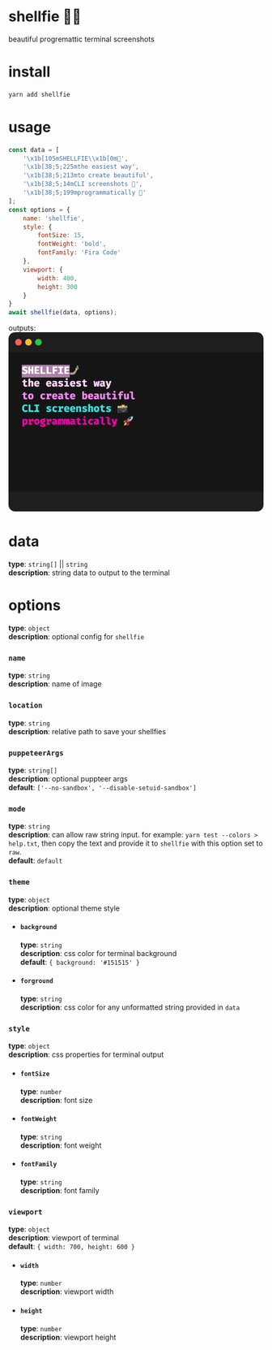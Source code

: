 # shellfie 🤳🏽

beautiful progremattic terminal screenshots

# install
```bash
yarn add shellfie
```

# usage
```js
const data = [
    '\x1b[105mSHELLFIE\\x1b[0m🤳',
    '\x1b[38;5;225mthe easiest way',
    '\x1b[38;5;213mto create beautiful',
    '\x1b[38;5;14mCLI screenshots 📸',
    '\x1b[38;5;199mprogrammatically 🚀'
];
const options = {
    name: 'shellfie',
    style: {
        fontSize: 15,
        fontWeight: 'bold',
        fontFamily: 'Fira Code'
    },
    viewport: {
        width: 400,
        height: 300
    }
}
await shellfie(data, options);
```

outputs:   
![](https://github.com/tool3/shellfie/blob/master/shellfies/shellfie.png?raw=true)


# data
**type**: `string[]` || `string`   
**description**: string data to output to the terminal

# options
**type**: `object`   
**description**: optional config for `shellfie`
### `name`
**type**: `string`   
**description**: name of image   
### `location`
**type**: `string`   
**description**: relative path to save your shellfies   
### `puppeteerArgs`
**type**: `string[]`   
**description**: optional puppteer args    
**default**: `['--no-sandbox', '--disable-setuid-sandbox']`
### `mode`
**type**: `string`   
**description**: can allow raw string input. for example: `yarn test --colors > help.txt`, then copy the text and provide it to `shellfie` with this option set to `raw`.   
**default**: `default`
### `theme`
**type**: `object`   
**description**: optional theme style
- #### `background`
  **type**: `string`   
  **description**: css color for terminal background   
  **default**: `{ background: '#151515' }`
- #### `forground`
  **type**: `string`   
  **description**: css color for any unformatted string provided in `data`
### `style`
  **type**: `object`   
  **description**: css properties for terminal output
- #### `fontSize`
  **type**: `number`   
  **description**: font size
- #### `fontWeight`
  **type**: `string`   
  **description**: font weight
- #### `fontFamily`
  **type**: `string`   
  **description**: font family
### `viewport`
**type**: `object`   
**description**: viewport of terminal   
**default**: `{ width: 700, height: 600 }`
- #### `width`
  **type**: `number`   
  **description**: viewport width
- #### `height`
  **type**: `number`   
  **description**: viewport height